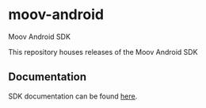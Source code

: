 # moov-android

Moov Android SDK

This repository houses releases of the Moov Android SDK

## Documentation

SDK documentation can be found [here](https://moovfinancial.github.io/moov-android/).
